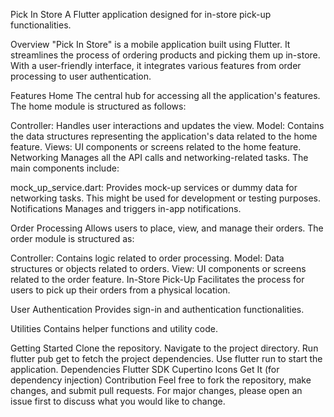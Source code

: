 Pick In Store
A Flutter application designed for in-store pick-up functionalities.

Overview
"Pick In Store" is a mobile application built using Flutter. It streamlines the process of ordering products and picking them up in-store. With a user-friendly interface, it integrates various features from order processing to user authentication.

Features
Home
The central hub for accessing all the application's features. The home module is structured as follows:

Controller: Handles user interactions and updates the view.
Model: Contains the data structures representing the application's data related to the home feature.
Views: UI components or screens related to the home feature.
Networking
Manages all the API calls and networking-related tasks. The main components include:

mock_up_service.dart: Provides mock-up services or dummy data for networking tasks. This might be used for development or testing purposes.
Notifications
Manages and triggers in-app notifications.

Order Processing
Allows users to place, view, and manage their orders. The order module is structured as:

Controller: Contains logic related to order processing.
Model: Data structures or objects related to orders.
View: UI components or screens related to the order feature.
In-Store Pick-Up
Facilitates the process for users to pick up their orders from a physical location.

User Authentication
Provides sign-in and authentication functionalities.

Utilities
Contains helper functions and utility code.

Getting Started
Clone the repository.
Navigate to the project directory.
Run flutter pub get to fetch the project dependencies.
Use flutter run to start the application.
Dependencies
Flutter SDK
Cupertino Icons
Get It (for dependency injection)
Contribution
Feel free to fork the repository, make changes, and submit pull requests. For major changes, please open an issue first to discuss what you would like to change.
